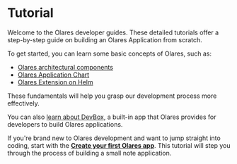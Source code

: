 # Tutorial

Welcome to the Olares developer guides. These detailed tutorials offer a step-by-step guide on building an Olares Application from scratch.

To get started, you can learn some basic concepts of Olares, such as:
- [Olares architectural components](../../concepts/architecture.md)
- [Olares Application Chart](../../develop/package/chart.md)
- [Olares Extension on Helm](../package/extension.md)

These fundamentals will help you grasp our development process more effectively.

You can also [learn about DevBox](studio.md), a built-in app that Olares provides for developers to build Olares applications.

If you're brand new to Olares development and want to jump straight into coding, start with the [**Create your first Olares app**](./note/index.md). This tutorial will step you through the process of building a small note application.

